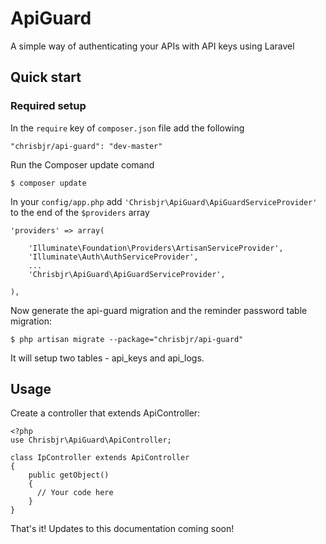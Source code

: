 ApiGuard
========

A simple way of authenticating your APIs with API keys using Laravel

## Quick start

### Required setup

In the `require` key of `composer.json` file add the following

    "chrisbjr/api-guard": "dev-master"

Run the Composer update comand

    $ composer update

In your `config/app.php` add `'Chrisbjr\ApiGuard\ApiGuardServiceProvider'` to the end of the `$providers` array

    'providers' => array(

        'Illuminate\Foundation\Providers\ArtisanServiceProvider',
        'Illuminate\Auth\AuthServiceProvider',
        ...
        'Chrisbjr\ApiGuard\ApiGuardServiceProvider',

    ),

Now generate the api-guard migration and the reminder password table migration:

    $ php artisan migrate --package="chrisbjr/api-guard"

It will setup two tables - api_keys and api_logs.

## Usage

Create a controller that extends ApiController:

    <?php
    use Chrisbjr\ApiGuard\ApiController;

    class IpController extends ApiController
    {
        public getObject() 
        {
          // Your code here
        }
    }
    
That's it! Updates to this documentation coming soon!

